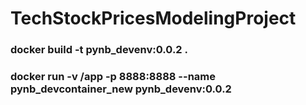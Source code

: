 # TechStockPricesModelingProject

### docker build -t pynb_devenv:0.0.2 .
### docker run -v /app -p 8888:8888 --name pynb_devcontainer_new pynb_devenv:0.0.2